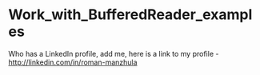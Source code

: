 # Work_with_BufferedReader_examples

Who has a LinkedIn profile, add me, here is a link to my profile - http://linkedin.com/in/roman-manzhula
